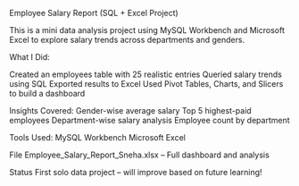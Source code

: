 Employee Salary Report (SQL + Excel Project)

This is a mini data analysis project using MySQL Workbench and Microsoft Excel to explore salary trends across departments and genders.

What I Did:

Created an employees table with 25 realistic entries
Queried salary trends using SQL
Exported results to Excel
Used Pivot Tables, Charts, and Slicers to build a dashboard

Insights Covered:
Gender-wise average salary
Top 5 highest-paid employees
Department-wise salary analysis
Employee count by department

Tools Used:
MySQL Workbench
Microsoft Excel

File
Employee_Salary_Report_Sneha.xlsx – Full dashboard and analysis

Status
First solo data project – will improve based on future learning!

